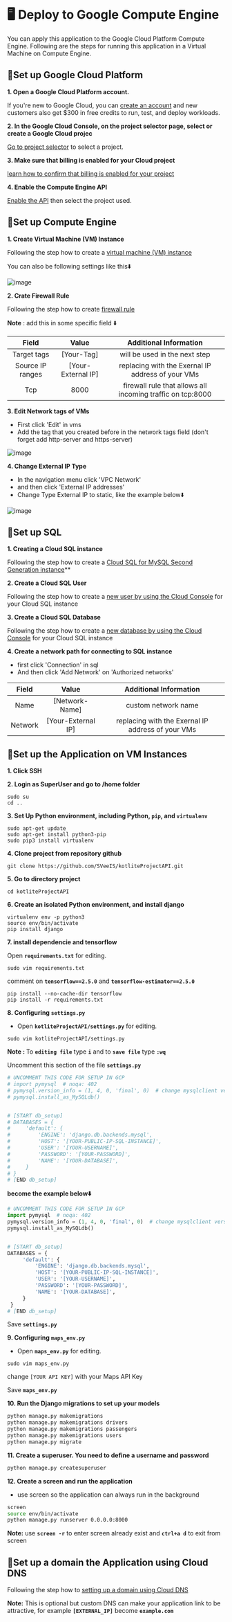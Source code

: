 # 🖥️ Deploy to Google Compute Engine

You can apply this application to the Google Cloud Platform Compute Engine. Following are the steps for running this application in a Virtual Machine on Compute Engine.

## 📌Set up Google Cloud Platform

**1. Open a Google Cloud Platform account.**

If you're new to Google Cloud, you can [create an account](https://console.cloud.google.com/freetrial) and new customers also get $300 in free credits to run, test, and deploy workloads.

**2. In the Google Cloud Console, on the project selector page, select or create a Google Cloud projec**

[Go to project selector](https://console.cloud.google.com/projectselector2/home/dashboard) to select a project.

**3. Make sure that billing is enabled for your Cloud project**

[learn how to confirm that billing is enabled for your project](https://cloud.google.com/billing/docs/how-to/modify-project)

**4. Enable the Compute Engine API**

[Enable the API](https://console.cloud.google.com/flows/enableapi?apiid=compute) then select the project used.


## 📌Set up Compute Engine

**1. Create Virtual Machine (VM) Instance**

Following the step how to create a [virtual machine (VM) instance](https://cloud.google.com/compute/docs/instances/create-start-instance)

You can also be following settings like this⬇️

![image](https://drive.google.com/uc?export=view&id=1SUlHvpseOwX9uDCBj3AG6niYGQVF2CCt)

**2. Crate Firewall Rule**

Following the step how to create [firewall rule](https://cloud.google.com/vpc/docs/using-firewalls)

<b>Note</b> : add this in some specific field ⬇️

| Field | Value | Additional Information  |
| :---:   | :-: | :-: |
| Target tags | [Your-Tag] | will be used in the next step |
| Source IP ranges | [Your-External IP] | replacing with the Exernal IP address of your VMs|
| Tcp | 8000 | firewall rule that allows all incoming traffic on tcp:8000 |


**3. Edit Network tags of VMs**

- First click 'Edit' in vms
- Add the tag that you created before in the network tags field (don't forget add http-server and https-server)

![image](https://drive.google.com/uc?export=view&id=1MKCBXd0MrZkwjk-itcelX9_LOcC5abu6)

**4. Change External IP Type**

- In the navigation menu click 'VPC Network'
- and then click 'External IP addresses'
- Change Type External IP to static, like the example below⬇️

![image](https://drive.google.com/uc?export=view&id=1Jk5pGgdZ2uRzgAtt7RGHda7ZSj_aW-DK)


## 📌Set up SQL

**1. Creating a Cloud SQL instance**

Following the step how to create a [Cloud SQL for MySQL Second Generation instance](https://cloud.google.com/sql/docs/mysql/create-instance)**


**2. Create a Cloud SQL User**

Following the step how to create a [new user by using the Cloud Console](https://cloud.google.com/sql/docs/mysql/create-manage-users#creating) for your Cloud SQL instance

**3. Create a Cloud SQL Database**

Following the step how to create a [new database by using the Cloud Console](https://cloud.google.com/sql/docs/mysql/create-manage-databases#create) for your Cloud SQL instance


**4. Create a network path for connecting to SQL instance**

- first click 'Connection' in sql
- And then click 'Add Network' on 'Authorized networks'

| Field | Value | Additional Information  |
| :---:   | :-: | :-: |
| Name| [Network-Name] | custom network name |
| Network | [Your-External IP] | replacing with the Exernal IP address of your VMs|


## 📌Set up the Application on VM Instances

**1. Click SSH**

**2. Login as SuperUser and go to /home folder**

```bass
sudo su
cd ..
```

**3. Set Up Python environment, including Python, `pip`, and `virtualenv`**

```bass
sudo apt-get update
sudo apt-get install python3-pip
sudo pip3 install virtualenv
```

**4. Clone project from repository github**

```bass
git clone https://github.com/SVeeIS/kotliteProjectAPI.git
```

**5. Go to directory project**

```bass
cd kotliteProjectAPI
```

**6. Create an isolated Python environment, and install django**

```bass
virtualenv env -p python3
source env/bin/activate
pip install django
```

**7. install dependencie and tensorflow**

Open **`requirements.txt`** for editing.

```bass
sudo vim requirements.txt
```

comment on **`tensorflow==2.5.0`** and **`tensorflow-estimator==2.5.0`**

```bass
pip install --no-cache-dir tensorflow
pip install -r requirements.txt
```

**8. Configuring **`settings.py`****


- Open **`kotliteProjectAPI/settings.py`** for editing.

```bass
sudo vim kotliteProjectAPI/settings.py
```

<b>Note : </b> To **`editing file`**  type **`i`** and to **`save file`** type **`:wq`**

Uncomment this section of the file **`settings.py`**

```python
# UNCOMMENT THIS CODE FOR SETUP IN GCP
# import pymysql  # noqa: 402
# pymysql.version_info = (1, 4, 0, 'final', 0)  # change mysqlclient version
# pymysql.install_as_MySQLdb()


# [START db_setup]
# DATABASES = {
#     'default': {
#         'ENGINE': 'django.db.backends.mysql',
#         'HOST': '[YOUR-PUBLIC-IP-SQL-INSTANCE]',
#         'USER': '[YOUR-USERNAME]',
#         'PASSWORD': '[YOUR-PASSWORD]',
#         'NAME': '[YOUR-DATABASE]',
#     }
# }
# [END db_setup]
```

**become the example below⬇️**

```python
# UNCOMMENT THIS CODE FOR SETUP IN GCP
import pymysql  # noqa: 402
pymysql.version_info = (1, 4, 0, 'final', 0)  # change mysqlclient version
pymysql.install_as_MySQLdb()


# [START db_setup]
DATABASES = {
     'default': {
         'ENGINE': 'django.db.backends.mysql',
         'HOST': '[YOUR-PUBLIC-IP-SQL-INSTANCE]',
         'USER': '[YOUR-USERNAME]',
         'PASSWORD': '[YOUR-PASSWORD]',
         'NAME': '[YOUR-DATABASE]',
     }
 }
# [END db_setup]
```

Save **`settings.py`**


**9. Configuring **`maps_env.py`****

- Open **`maps_env.py`** for editing.

```bass
sudo vim maps_env.py
```
change `[YOUR API KEY]` with your Maps API Key

Save **`maps_env.py`**

**10. Run the Django migrations to set up your models**

```bash
python manage.py makemigrations
python manage.py makemigrations drivers
python manage.py makemigrations passengers
python manage.py makemigrations users
python manage.py migrate
```

**11. Create a superuser. You need to define a username and password**

```bash
python manage.py createsuperuser
```

**12. Create a screen and run the application**

- use screen so the application can always run in the background

```bash
screen
source env/bin/activate
python manage.py runserver 0.0.0.0:8000
```

<b>Note:</b> use **`screen -r`** to enter screen already exist and **`ctrl+a d`** to exit from screen


## 📌Set up a domain the Application using Cloud DNS

Following the step how to [setting up a domain using Cloud DNS](https://cloud.google.com/dns/docs/tutorials/create-domain-tutorial)

<b>Note:</b> This is optional but custom DNS can make your application link to be attractive, for example **`[EXTERNAL_IP]`** become **`example.com`**
